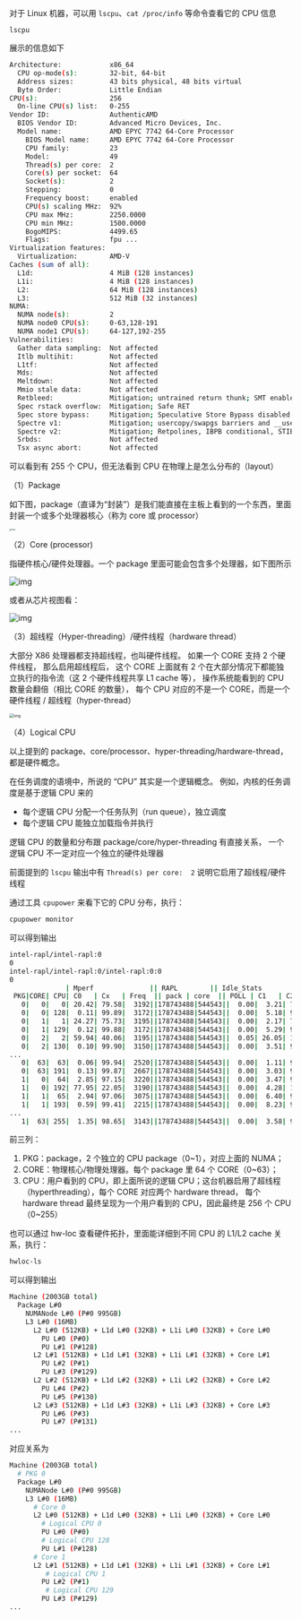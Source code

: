 对于 Linux 机器，可以用 `lscpu`、`cat /proc/info` 等命令查看它的 CPU 信息

```
lscpu
```

展示的信息如下

```bash
Architecture:            x86_64
  CPU op-mode(s):        32-bit, 64-bit
  Address sizes:         43 bits physical, 48 bits virtual
  Byte Order:            Little Endian
CPU(s):                  256
  On-line CPU(s) list:   0-255
Vendor ID:               AuthenticAMD
  BIOS Vendor ID:        Advanced Micro Devices, Inc.
  Model name:            AMD EPYC 7742 64-Core Processor
    BIOS Model name:     AMD EPYC 7742 64-Core Processor
    CPU family:          23
    Model:               49
    Thread(s) per core:  2
    Core(s) per socket:  64
    Socket(s):           2
    Stepping:            0
    Frequency boost:     enabled
    CPU(s) scaling MHz:  92%
    CPU max MHz:         2250.0000
    CPU min MHz:         1500.0000
    BogoMIPS:            4499.65
    Flags:               fpu ...
Virtualization features:
  Virtualization:        AMD-V
Caches (sum of all):
  L1d:                   4 MiB (128 instances)
  L1i:                   4 MiB (128 instances)
  L2:                    64 MiB (128 instances)
  L3:                    512 MiB (32 instances)
NUMA:
  NUMA node(s):          2
  NUMA node0 CPU(s):     0-63,128-191
  NUMA node1 CPU(s):     64-127,192-255
Vulnerabilities:
  Gather data sampling:  Not affected
  Itlb multihit:         Not affected
  L1tf:                  Not affected
  Mds:                   Not affected
  Meltdown:              Not affected
  Mmio stale data:       Not affected
  Retbleed:              Mitigation; untrained return thunk; SMT enabled with STIBP protection
  Spec rstack overflow:  Mitigation; Safe RET
  Spec store bypass:     Mitigation; Speculative Store Bypass disabled via prctl
  Spectre v1:            Mitigation; usercopy/swapgs barriers and __user pointer sanitization
  Spectre v2:            Mitigation; Retpolines, IBPB conditional, STIBP always-on, RSB filling, PBRSB-eIBRS Not affected
  Srbds:                 Not affected
  Tsx async abort:       Not affected
```

可以看到有 255 个 CPU，但无法看到 CPU 在物理上是怎么分布的（layout）

（1）Package

如下图，package（直译为“封装”）是我们能直接在主板上看到的一个东西，里面封装一个或多个处理器核心（称为 core 或 processor）

<img src="./.assets/CPU基础知识/cpu-package.jpg" alt="img" style="zoom:25%;" />

（2）Core (processor)

指硬件核心/硬件处理器。一个 package 里面可能会包含多个处理器，如下图所示

![img](./.assets/CPU基础知识/pkg-core.jpg)

或者从芯片视图看：

![img](./.assets/CPU基础知识/pkg-die.jpg)

（3）超线程（Hyper-threading）/硬件线程（hardware thread）

大部分 X86 处理器都支持超线程，也叫硬件线程。 如果一个 CORE 支持 2 个硬件线程， 那么启用超线程后， 这个 CORE 上面就有 2 个在大部分情况下都能独立执行的指令流（这 2 个硬件线程共享 L1 cache 等）， 操作系统能看到的 CPU 数量会翻倍（相比 CORE 的数量）， 每个 CPU 对应的不是一个 CORE，而是一个硬件线程 / 超线程（hyper-thread）

<img src="./.assets/CPU基础知识/hyper-threading.jpeg" alt="img" style="zoom:50%;" />

（4）Logical CPU

以上提到的 package、core/processor、hyper-threading/hardware-thread，都是硬件概念。

在任务调度的语境中，所说的 “CPU” 其实是一个逻辑概念。 例如，内核的任务调度是基于逻辑 CPU 来的

- 每个逻辑 CPU 分配一个任务队列（run queue），独立调度
- 每个逻辑 CPU 能独立加载指令并执行

逻辑 CPU 的数量和分布跟 package/core/hyper-threading 有直接关系， 一个逻辑 CPU 不一定对应一个独立的硬件处理器

前面提到的 `lscpu` 输出中有 `Thread(s) per core:  2` 说明它启用了超线程/硬件线程

通过工具 `cpupower` 来看下它的 CPU 分布，执行：

```bash
cpupower monitor
```

可以得到输出

```bash
intel-rapl/intel-rapl:0
0
intel-rapl/intel-rapl:0/intel-rapl:0:0
0
              | Mperf              || RAPL        || Idle_Stats
 PKG|CORE| CPU| C0   | Cx   | Freq  || pack | core  || POLL | C1   | C2
   0|   0|   0| 20.42| 79.58|  3192||178743488|544543||  0.00|  3.21| 76.33
   0|   0| 128|  0.11| 99.89|  3172||178743488|544543||  0.00|  5.18| 94.46
   0|   1|   1| 24.27| 75.73|  3195||178743488|544543||  0.00|  2.17| 74.12
   0|   1| 129|  0.12| 99.88|  3172||178743488|544543||  0.00|  5.29| 94.36
   0|   2|   2| 59.94| 40.06|  3195||178743488|544543||  0.05| 26.05| 13.10
   0|   2| 130|  0.10| 99.90|  3150||178743488|544543||  0.00|  3.51| 96.13
...
   0|  63|  63|  0.06| 99.94|  2520||178743488|544543||  0.00|  1.11| 98.79
   0|  63| 191|  0.13| 99.87|  2667||178743488|544543||  0.00|  3.03| 96.50
   1|   0|  64|  2.85| 97.15|  3220||178743488|544543||  0.00|  3.47| 93.60
   1|   0| 192| 77.95| 22.05|  3190||178743488|544543||  0.00|  4.28| 18.62
   1|   1|  65|  2.94| 97.06|  3075||178743488|544543||  0.00|  6.40| 90.53
   1|   1| 193|  0.59| 99.41|  2215||178743488|544543||  0.00|  8.23| 90.87
...
   1|  63| 255|  1.35| 98.65|  3143||178743488|544543||  0.00|  3.58| 95.07
```

前三列：

1. PKG：package，2 个独立的 CPU package（0~1），对应上面的 NUMA；
2. CORE：物理核心/物理处理器。每个 package 里 64 个 CORE（0~63）；
3. CPU：用户看到的 CPU，即上面所说的逻辑 CPU；这台机器启用了超线程（hyperthreading），每个 CORE 对应两个 hardware thread， 每个 hardware thread 最终呈现为一个用户看到的 CPU，因此最终是 256 个 CPU（0~255）

也可以通过 hw-loc 查看硬件拓扑，里面能详细到不同 CPU 的 L1/L2 cache 关系，执行：

```bash
hwloc-ls
```

可以得到输出

```bash
Machine (2003GB total)
  Package L#0
    NUMANode L#0 (P#0 995GB)
    L3 L#0 (16MB)
      L2 L#0 (512KB) + L1d L#0 (32KB) + L1i L#0 (32KB) + Core L#0
        PU L#0 (P#0)
        PU L#1 (P#128)
      L2 L#1 (512KB) + L1d L#1 (32KB) + L1i L#1 (32KB) + Core L#1
        PU L#2 (P#1)
        PU L#3 (P#129)
      L2 L#2 (512KB) + L1d L#2 (32KB) + L1i L#2 (32KB) + Core L#2
        PU L#4 (P#2)
        PU L#5 (P#130)
      L2 L#3 (512KB) + L1d L#3 (32KB) + L1i L#3 (32KB) + Core L#3
        PU L#6 (P#3)
        PU L#7 (P#131)
...
```

对应关系为

```bash
Machine (2003GB total)
  # PKG 0
  Package L#0
    NUMANode L#0 (P#0 995GB)
    L3 L#0 (16MB)
      # Core 0
      L2 L#0 (512KB) + L1d L#0 (32KB) + L1i L#0 (32KB) + Core L#0
        # Logical CPU 0
        PU L#0 (P#0)
        # Logical CPU 128
        PU L#1 (P#128)
      # Core 1
      L2 L#1 (512KB) + L1d L#1 (32KB) + L1i L#1 (32KB) + Core L#1
         # Logical CPU 1
        PU L#2 (P#1)
         # Logical CPU 129
        PU L#3 (P#129)
...
```

